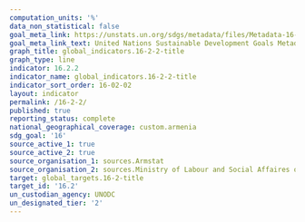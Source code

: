 ```yaml
---
computation_units: '%'
data_non_statistical: false
goal_meta_link: https://unstats.un.org/sdgs/metadata/files/Metadata-16-02-02.pdf
goal_meta_link_text: United Nations Sustainable Development Goals Metadata (pdf 1361kB)
graph_title: global_indicators.16-2-2-title
graph_type: line
indicator: 16.2.2
indicator_name: global_indicators.16-2-2-title
indicator_sort_order: 16-02-02
layout: indicator
permalink: /16-2-2/
published: true
reporting_status: complete
national_geographical_coverage: custom.armenia
sdg_goal: '16'
source_active_1: true
source_active_2: true
source_organisation_1: sources.Armstat
source_organisation_2: sources.Ministry of Labour and Social Affaires of RA
target: global_targets.16-2-title
target_id: '16.2'
un_custodian_agency: UNODC
un_designated_tier: '2'
---
```

